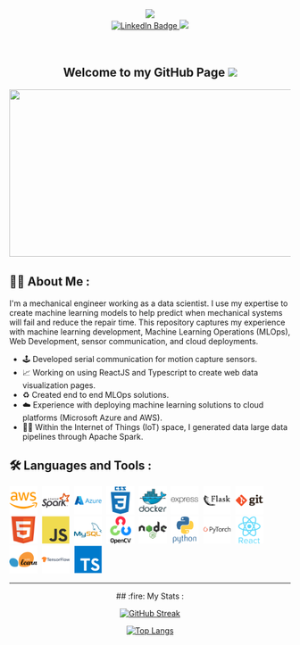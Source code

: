 <section align="center">
<div id="header" >
  <img src="https://i.giphy.com/media/v1.Y2lkPTc5MGI3NjExNWJmbTIzaWg2eHZhejV1M2dodjJxbW9sYXFrNG85ZTh1dzlmNHM2OCZlcD12MV9pbnRlcm5hbF9naWZfYnlfaWQmY3Q9Zw/i1JHRZSXO9LZZDHqii/giphy.gif" width="200"/>
</div>
<div id="badges" >
  <a href="https://www.linkedin.com/in/marcuscallen/">
    <img src="https://img.shields.io/badge/LinkedIn-blue?style=for-the-badge&logo=linkedin&logoColor=white" alt="LinkedIn Badge"/>
  </a>
<a href="https://leetcode.com/u/marcuscallen24/">
<img src="https://img.shields.io/badge/LeetCode-000000?logo=LeetCode&logoColor=#d16c06" height="30">
</a>
</div>
<div >
<img src="https://komarev.com/ghpvc/?username=marcus-24&style=flat-square&color=blue" alt=""/>
</div>
<br>
<h1>
  Welcome to my GitHub Page
  <img src="https://media.giphy.com/media/hvRJCLFzcasrR4ia7z/giphy.gif" width="30px"/>
</h1>
</section>

<section id="introduction">
<div align="center">
  <img src="https://i.giphy.com/media/v1.Y2lkPTc5MGI3NjExdnlwcWU2NHIwYm0zcjk1MjU0aHF0ajVpeXUxMmozbjFrM2k3emlpMiZlcD12MV9pbnRlcm5hbF9naWZfYnlfaWQmY3Q9Zw/3ohzdIEEN9D9wLIINy/giphy.gif" width="600" height="300"/>
</div>

<div>
    
</div>
</section>

## :man_technologist: About Me :

I'm a mechanical engineer working as a data scientist. I use my expertise to create machine learning models
to help predict when mechanical systems will fail and reduce the repair time. This repository
captures my experience with machine learning development, Machine Learning Operations (MLOps), Web Development, sensor communication, and cloud deployments.

- :joystick: Developed serial communication for motion capture sensors.
- :chart_with_upwards_trend: Working on using ReactJS and Typescript to create web data visualization pages.
- :recycle: Created end to end MLOps solutions.
- :cloud: Experience with deploying machine learning solutions to cloud platforms (Microsoft Azure and AWS).
- :factory_worker: Within the Internet of Things (IoT) space, I generated data large data pipelines through Apache Spark.

## :hammer_and_wrench: Languages and Tools :

<section>
<img src="https://github.com/devicons/devicon/blob/master/icons/amazonwebservices/amazonwebservices-plain-wordmark.svg" title="AWS" alt="AWS" width="50" height="50"/>&nbsp;
<img src="https://github.com/devicons/devicon/blob/master/icons/apachespark/apachespark-original-wordmark.svg" title="Apache Spark" alt="Apache Spark" width="50" height="50"/>&nbsp;
<img src="https://github.com/devicons/devicon/blob/master/icons/azure/azure-original-wordmark.svg" title="Azure" alt="Azure" width="50" height="50">&nbsp;
<img src="https://github.com/devicons/devicon/blob/master/icons/css3/css3-plain-wordmark.svg"  title="CSS3" alt="CSS" width="50" height="50"/>&nbsp;
<img src="https://github.com/devicons/devicon/blob/master/icons/docker/docker-original-wordmark.svg" title="Docker" alt="Docker" width="50" height="50">&nbsp;
<img src="https://github.com/devicons/devicon/blob/master/icons/express/express-original-wordmark.svg" title="Express" alt="Express" width="50" height="50">&nbsp;
<img src="https://github.com/devicons/devicon/blob/master/icons/flask/flask-original-wordmark.svg" title="Flask" alt="Flask" width="50" height="50">&nbsp;
<img src="https://github.com/devicons/devicon/blob/master/icons/git/git-original-wordmark.svg" title="Git" \*\*alt="Git" width="50" height="50"/>
<img src="https://github.com/devicons/devicon/blob/master/icons/html5/html5-original.svg" title="HTML5" alt="HTML" width="50" height="50"/>&nbsp;
<img src="https://github.com/devicons/devicon/blob/master/icons/javascript/javascript-original.svg" title="JavaScript" alt="JavaScript" width="50" height="50"/>&nbsp;
<img src="https://github.com/devicons/devicon/blob/master/icons/mysql/mysql-original-wordmark.svg" title="MySQL" alt="MySQL" width="50" height="50"/>&nbsp;
<img src="https://github.com/devicons/devicon/blob/master/icons/opencv/opencv-original-wordmark.svg" title="OpenCV" alt="OpenCV" width="50" height="50"/>&nbsp;
<img src="https://github.com/devicons/devicon/blob/master/icons/nodejs/nodejs-original-wordmark.svg" title="NodeJS" alt="NodeJS" width="50" height="50"/>&nbsp;
<img src="https://github.com/devicons/devicon/blob/master/icons/python/python-original-wordmark.svg" title="Python" alt="Python" width="50" height="50">&nbsp;
<img src="https://github.com/devicons/devicon/blob/master/icons/pytorch/pytorch-original-wordmark.svg" title="Pytorch" alt="Pytorch" width="50" height="50">&nbsp;
<img src="https://github.com/devicons/devicon/blob/master/icons/react/react-original-wordmark.svg" title="React" alt="React" width="50" height="50"/>&nbsp;
<img src="https://github.com/devicons/devicon/blob/master/icons/scikitlearn/scikitlearn-original.svg" title="Scikit Learn" alt="Scikit Learn" width="50" height="50"/>&nbsp;
<img src="https://github.com/devicons/devicon/blob/master/icons/tensorflow/tensorflow-original-wordmark.svg" title="TensorFlow" alt="TensorFlow" width="50" height="50"/>&nbsp;
<img src="https://github.com/devicons/devicon/blob/master/icons/typescript/typescript-original.svg" title="Typescript" alt="Typescript" width="50" height="50"/>&nbsp;
</section>

---

<section align="center">
## :fire: My Stats :

[![GitHub Streak](https://streak-stats.demolab.com/?user=marcus-24&theme=dark)](https://git.io/streak-stats)

[![Top Langs](https://github-readme-stats.vercel.app/api/top-langs/?username=marcus-24&theme=dark&layout=compact)](https://github.com/marcus-24/github-readme-stats)

</section>
